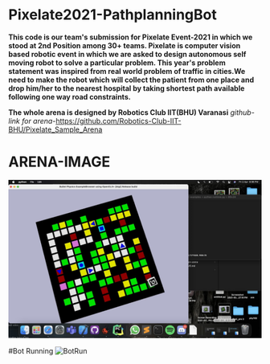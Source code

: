 # Pixelate2021-PathplanningBot

**This code is our team's submission for Pixelate Event-2021 in which we stood at 2nd Position among 30+ teams.
Pixelate is computer vision based robotic event in which we are asked to design autonomous self moving robot to solve a particular problem.
This year's problem statement was inspired from real world problem of traffic in cities.We need to make the robot which will collect the patient from one place and drop him/her to the nearest hospital by taking shortest path available following one way road constraints.**

**The whole arena is designed by Robotics Club IIT(BHU) Varanasi**
*github-link for arena*-https://github.com/Robotics-Club-IIT-BHU/Pixelate_Sample_Arena

# ARENA-IMAGE
![Arenaimg](pixelate.jpeg)

#Bot Running
![BotRun](botRun.gif)

